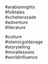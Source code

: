 #arabiannights  
#folktales  
#scheherazade  
#adventure  
#literature  

#culture  
#islamicgoldenage  
#storytelling  
#morallessons  
#worldinfluence  
